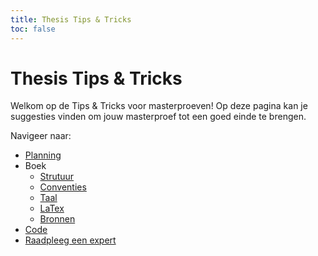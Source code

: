 ```yaml
---
title: Thesis Tips & Tricks
toc: false
---
```


# Thesis Tips & Tricks

Welkom op de Tips & Tricks voor masterproeven!
Op deze pagina kan je suggesties vinden om jouw masterproef tot een goed einde te brengen.

Navigeer naar:
- [Planning](planning.md)
- Boek
   * [Strutuur](thesis-book-structure.md)
   * [Conventies](thesis-book-conventions.md)
   * [Taal](thesis-book-lang.md)
   * [LaTex](thesis-book-latex.md)
   * [Bronnen](thesis-book-bib.md)
- [Code](code.md)
- [Raadpleeg een expert](experts.md)
